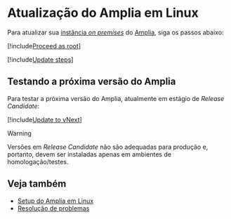 ﻿# Atualização do Amplia em Linux

Para atualizar sua [instância *on premises*](../index.md) do [Amplia](../../index.md), siga os passos abaixo:

[!include[Proceed as root](../../../includes/linux/su.md)]

[!include[Update steps](../../../../../includes/amplia/linux/update.md)]

<a name="vnext" />

## Testando a próxima versão do Amplia

Para testar a próxima versão do Amplia, atualmente em estágio de *Release Candidate*:

[!include[Update to vNext](../../../../../includes/amplia/linux/update-vnext.md)]

> [!WARNING]
> Versões em *Release Candidate* não são adequadas para produção e, portanto, devem ser instaladas
> apenas em ambientes de homologação/testes.

## Veja também

* [Setup do Amplia em Linux](index.md)
* [Resolução de problemas](troubleshoot/index.md)
